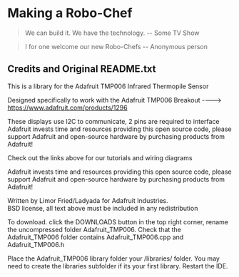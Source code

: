 Making a Robo-Chef
==================

> We can build it. We have the technology.
-- Some TV Show





> I for one welcome our new Robo-Chefs 
-- Anonymous person


## Credits and Original README.txt

This is a library for the Adafruit TMP006 Infrared Thermopile Sensor

Designed specifically to work with the Adafruit TMP006 Breakout 
  ----> https://www.adafruit.com/products/1296

These displays use I2C to communicate, 2 pins are required to interface
Adafruit invests time and resources providing this open source code, 
please support Adafruit and open-source hardware by purchasing 
products from Adafruit!

Check out the links above for our tutorials and wiring diagrams 

Adafruit invests time and resources providing this open source code, 
please support Adafruit and open-source hardware by purchasing 
products from Adafruit!

Written by Limor Fried/Ladyada for Adafruit Industries.  
BSD license, all text above must be included in any redistribution

To download. click the DOWNLOADS button in the top right corner, rename the uncompressed folder Adafruit_TMP006. Check that the Adafruit_TMP006 folder contains Adafruit_TMP006.cpp and Adafruit_TMP006.h

Place the Adafruit_TMP006 library folder your <arduinosketchfolder>/libraries/ folder. You may need to create the libraries subfolder if its your first library. Restart the IDE.
